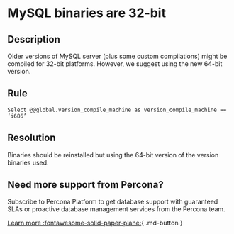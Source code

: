 # MySQL binaries are 32-bit

## Description
Older versions of MySQL server (plus some custom compilations) might be compiled for 32-bit platforms.
However, we suggest using the new 64-bit version.


## Rule
`Select @@global.version_compile_machine as version_compile_machine == ‘i686’`


## Resolution
Binaries should be reinstalled but using the 64-bit version of the version binaries used.

## Need more support from Percona?
Subscribe to Percona Platform to get database support with guaranteed SLAs or proactive database management services from the Percona team.

[Learn more :fontawesome-solid-paper-plane:](https://per.co.na/subscribe){ .md-button }